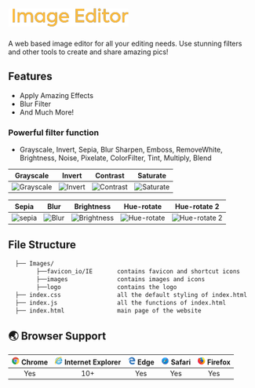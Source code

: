 # ![UI ImageEditor](https://github.com/Pulimasthan25/Image-Editor-Code/blob/master/Images/logo/Image%20Editor%20logo.png?raw=true)
A web based image editor for all your editing needs. Use stunning filters and other tools to create and share amazing pics!



## Features

- Apply Amazing Effects
- Blur Filter
- And Much More!




### Powerful filter function

- Grayscale, Invert, Sepia, Blur Sharpen, Emboss, RemoveWhite, Brightness, Noise, Pixelate, ColorFilter, Tint, Multiply, Blend

| Grayscale                                                                                                          | Invert                                                                                                          | Contrast                                                                                                          | Saturate                                                                                                          |
| ------------------------------------------------------------------------------------------------------------------ | -------------------------------------------------------------------------------------------------------------- | --------------------------------------------------------------------------------------------------------------- | ----------------------------------------------------------------------------------------------------------------- |
| ![Grayscale](https://github.com/Pulimasthan25/Image-Editor-HCL/blob/master/Images/Demo/Grayscale.png?raw=true) | ![Invert](https://github.com/Pulimasthan25/Image-Editor-HCL/blob/master/Images/Demo/Invert.png?raw=true) | ![Contrast](https://github.com/Pulimasthan25/Image-Editor-HCL/blob/master/Images/Demo/Contrast.png?raw=true) | ![Saturate](https://github.com/Pulimasthan25/Image-Editor-HCL/blob/master/Images/Demo/Saturate.png?raw=true) |

| Sepia                                                                                                          | Blur                                                                                                          | Brightness                                                                                                          | Hue-rotate                                                                                                         | Hue-rotate 2                                                                                                          |
| -------------------------------------------------------------------------------------------------------------- | --------------------------------------------------------------------------------------------------------------- | ---------------------------------------------------------------------------------------------------------------------- | ------------------------------------------------------------------------------------------------------------------- | --------------------------------------------------------------------------------------------------------------- |
| ![sepia](https://github.com/Pulimasthan25/Image-Editor-HCL/blob/master/Images/Demo/Sepia.png?raw=true) | ![Blur](https://github.com/Pulimasthan25/Image-Editor-HCL/blob/master/Images/Demo/Blur.png?raw=true) | ![Brightness](https://github.com/Pulimasthan25/Image-Editor-HCL/blob/master/Images/Demo/Brightness.png?raw=true) | ![Hue-rotate](https://github.com/Pulimasthan25/Image-Editor-HCL/blob/master/Images/Demo/Hue-rotate.png?raw=true) | ![Hue-rotate 2](https://github.com/Pulimasthan25/Image-Editor-HCL/blob/master/Images/Demo/Hue-rotate2.png?raw=true) |


## File Structure

```
  ├── Images/
        ├──favicon_io/IE       contains favicon and shortcut icons
        ├──images              contains images and icons
        ├──logo                contains the logo
  ├── index.css                all the default styling of index.html
  ├── index.js                 all the functions of index.html
  ├── index.html               main page of the website
```

## 🌏 Browser Support

| <img src="https://github.com/Pulimasthan25/Image-Editor-Code/blob/master/Images/logo/Chrome.png?raw=true" alt="Chrome" width="16px" height="16px" /> Chrome | <img src="https://github.com/Pulimasthan25/Image-Editor-Code/blob/master/Images/logo/Internet%20Explorer.png?raw=true" alt="IE" width="16px" height="16px" /> Internet Explorer | <img src="https://github.com/Pulimasthan25/Image-Editor-Code/blob/master/Images/logo/Edge.png?raw=true" alt="Edge" width="16px" height="16px" /> Edge | <img src="https://github.com/Pulimasthan25/Image-Editor-Code/blob/master/Images/logo/Safari.png?raw=true" alt="Safari" width="16px" height="16px" /> Safari | <img src="https://github.com/Pulimasthan25/Image-Editor-Code/blob/master/Images/logo/FireFox.png?raw=true" alt="Firefox" width="16px" height="16px" /> Firefox |
| :--------------------------------------------------------------------------------------------------------------------------------------------------------------: | :---------------------------------------------------------------------------------------------------------------------------------------------------------------------: | :----------------------------------------------------------------------------------------------------------------------------------------------------------: | :--------------------------------------------------------------------------------------------------------------------------------------------------------------: | :----------------------------------------------------------------------------------------------------------------------------------------------------------------: |
|                                                                               Yes                                                                                |                                                                                   10+                                                                                   |                                                                             Yes                                                                              |                                                                               Yes                                                                                |                                                                                Yes                                                                                 |
